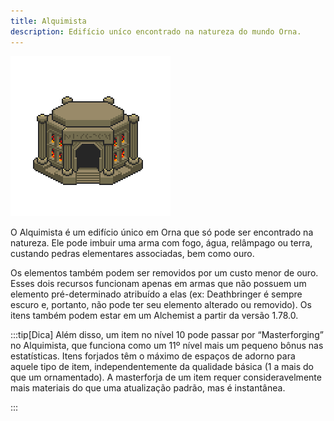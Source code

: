 ```yaml
---
title: Alquimista
description: Edifício uníco encontrado na natureza do mundo Orna.
---
```


 ![Alquimista](https://raw.githubusercontent.com/Orna-Brasil/Assets/main/Edificios/Alchemist.webp)
 
 O Alquimista é um edifício único em Orna que só pode ser encontrado na natureza. Ele pode imbuir uma arma com fogo, água, relâmpago ou terra, custando pedras elementares associadas, bem como ouro. 
 
 Os elementos também podem ser removidos por um custo menor de ouro. Esses dois recursos funcionam apenas em armas que não possuem um elemento pré-determinado atribuído a elas (ex: Deathbringer é sempre escuro e, portanto, não pode ter seu elemento alterado ou removido). Os itens também podem estar em um Alchemist a partir da versão 1.78.0.

:::tip[Dica]
Além disso, um item no nível 10 pode passar por “Masterforging” no Alquimista, que funciona como um 11º nível mais um pequeno bônus nas estatísticas. Itens forjados têm o máximo de espaços de adorno para aquele tipo de item, independentemente da qualidade básica (1 a mais do que um ornamentado). A masterforja de um item requer consideravelmente mais materiais do que uma atualização padrão, mas é instantânea.

:::